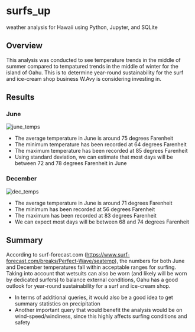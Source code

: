# surfs_up
weather analysis for Hawaii using Python, Jupyter, and SQLite

## Overview
This analysis was conducted to see temperature trends in the middle of summer compared to tempatured trends in the middle of winter for the island of Oahu. This is to determine year-round sustainability for the surf and ice-cream shop business W.Avy is considering investing in.

## Results
### June
![june_temps](https://user-images.githubusercontent.com/100614266/168497610-b421f941-23ef-408d-87da-2b63f412aa00.png)
- The average temperature in June is around 75 degrees Farenheit
- The minimum temperature has been recorded at 64 degrees Farenheit
- The maximum temperature has been recorded at 85 degrees Farenheit
- Using standard deviation, we can estimate that most days will be between 72 and 78 degrees Farenheit in June

### December
![dec_temps](https://user-images.githubusercontent.com/100614266/168497614-67529fd4-f8d6-4422-b630-1063db450873.png)
- The average temperature in June is around 71 degrees Farenheit
- The minimum has been recorded at 56 degrees Farenheit
- The maximum has been recorded at 83 degrees Farenheit
- We can expect most days will be between 68 and 74 degrees Farenheit

## Summary
According to surf-forecast.com (https://www.surf-forecast.com/breaks/Perfect-Wave/seatemp), the numbers for both June and December temperatures fall within acceptable ranges for surfing. Taking into account that wetsuits can also be worn (and likely will be worn by dedicated surfers) to balance external conditions, Oahu has a good outlook for year-round sustainability for a surf and ice-cream shop. 
- In terms of additional queries, it would also be a good idea to get summary statistics on precipitation
- Another important query that would benefit the analysis would be on wind-speed/windiness, since this highly affects surfing conditions and safety
